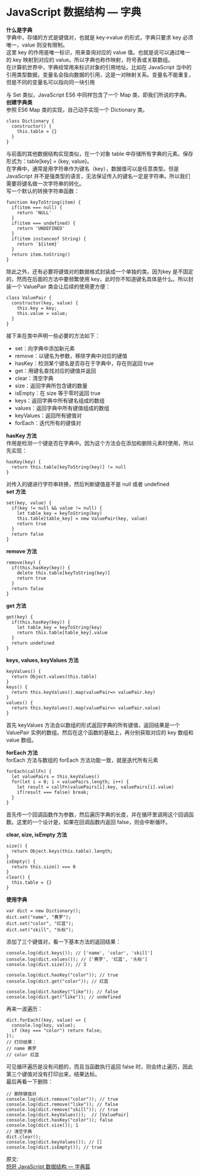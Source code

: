 # JavaScript 数据结构 — 字典
**什么是字典**  
字典中，存储的方式是键值对，也就是 key->value 的形式，字典只要求 key 必须唯一，value 则没有限制。  
这里 key 的作用是唯一标识，用来查询对应的 value 值。也就是说可以通过唯一的 key 映射到对应的 value。所以字典也称作映射，符号表或关联数组。  
在计算机世界中，字典经常用来标识对象的引用地址。比如在 JavaScript 当中的引用类型数据，变量名会指向数据的引用，这是一对映射关系。变量名不能重复，但是不同的变量名可以指向同一块引用  

与 Set 类似，JavaScript ES6 中同样包含了一个 Map 类，即我们所说的字典。  
**创建字典类**  
参照 ES6 Map 类的实现，自己动手实现一个 Dictionary 类。  
```
class Dictionary {
  constructor() {
    this.table = {}
  }
}
```
与前面的其他数据结构实现类似，在一个对象 table 中存储所有字典的元素。保存形式为：table[key] = {key, value}。  
在字典中，通常是用字符串作为键名（key），数据值可以是任意类型。但是 JavaScript 并不是强类型的语言，无法保证传入的键名一定是字符串。所以我们需要将键名做一次字符串的转化。  
写一个默认的转换字符串函数：  
```
function keyToString(item) {
  if(item === null) {
    return 'NULL'
  }
  if(item === undefined) {
    return 'UNDEFINED'
  }
  if(item instanceof String) {
    return `${item}`
  }
  return item.toString()
}
```
除此之外，还有必要将键值对的数据格式封装成一个单独的类。因为key 是不固定的，然而在后面的方法中要频繁使用 key，此时你不知道键名具体是什么。所以封装一个 ValuePair 类会让后续的使用更方便：
```
class ValuePair {
  constructor(key, value) {
    this.key = key;
    this.value = value;
  }
}
```
接下来在类中声明一些必要的方法如下：  
- set：向字典中添加新元素
- remove：以键名为参数，移除字典中对应的键值
- hasKey：检测某个键名是否存在于字典中，存在则返回 true
- get：用键名查找对应的键值并返回
- clear：清空字典
- size：返回字典所包含键的数量
- isEmpty：在 size 等于零时返回 true
- keys：返回字典中所有键名组成的数组
- values：返回字典中所有键值组成的数组
- keyValues：返回所有键值对
- forEach：迭代所有的键值对

**hasKey 方法**  
作用是检测一个键是否在字典中。因为这个方法会在添加和删除元素时使用，所以先实现：  
```
hasKey(key) {
  return this.table[keyToString(key)] != null
}
```
对传入的键进行字符串转换，然后判断键值是不是 null 或者 undefined  
**set 方法**  
```
set(key, value) {
  if(key != null && value != null) {
    let table_key = keyToString(key)
    this.table[table_key] = new ValuePair(key, value)
    return true
  }
  return false
}
```
**remove 方法**  
```
remove(key) {
  if(this.hasKey(key)) {
    delete this.table[keyToString(key)]
    return true
  }
  return false
}
```
**get 方法**  
```
get(key) {
  if(this.hasKey(key)) {
    let table_key = keyToString(key)
    return this.table[table_key].value
  }
  return undefined
}
```
**keys, values, keyValues 方法**  
```
keyValues() {
  return Object.values(this.table)
}
keys() {
  return this.keyValues().map(valuePair=> valuePair.key)
}
values() {
  return this.keyValues().map(valuePair=> valuePair.value)
}
```
首先 keyValues 方法会以数组的形式返回字典的所有键值，返回结果是一个 ValuePair 实例的数组。然后在这个函数的基础上，再分别获取对应的 key 数组和 value 数组。  

**forEach 方法**  
forEach 方法与数组的 forEach 方法功能一致，就是迭代所有元素  
```
forEach(callFn) {
  let valuePairs = this.keyValues()
  for(let i = 0; i < valuePairs.length; i++) {
    let result = callFn(valuePairs[i].key, valuePairs[i].value)
    if(result === false) break;
  }
}
```
首先传一个回调函数作为参数，然后遍历字典的长度，并在循环里调用这个回调函数。这里的一个设计是，如果在回调函数内返回 false，则会中断循环。  

**clear, size, isEmpty 方法**  
```
size() {
  return Object.keys(this.table).length;
}
isEmpty() {
  return this.size() === 0
}
clear() {
  this.table = {}
}
```

**使用字典**  
```
var dict = new Dictionary();
dict.set("name", "赛罗");
dict.set("color", "红蓝");
dict.set("skill", "头标");
```
添加了三个键值对，看一下基本方法的返回结果：  
```
console.log(dict.keys()); // ['name', 'color', 'skill']
console.log(dict.values()); // ['赛罗', '红蓝', '头标']
console.log(dict.size()); // 3

console.log(dict.hasKey("color")); // true
console.log(dict.get("color")); // 红蓝

console.log(dict.hasKey("like")); // false
console.log(dict.get("like")); // undefined
```
再来一波遍历：  
```
dict.forEach((key, value) => {
  console.log(key, value);
  if (key === "color") return false;
});
// 打印结果：
// name 赛罗
// color 红蓝
```
可见循环遍历是没有问题的，而且当函数执行返回 false 时，则会终止遍历，因此第三个键值对没有打印出来，结果达标。  
最后再看一下删除：  
```
// 删除键值对
console.log(dict.remove("color")); // true
console.log(dict.remove("like")); // false
console.log(dict.remove("skill")); // true
console.log(dict.keyValues());  // [ValuePair]
console.log(dict.hasKey("color")); false
console.log(dict.size()); 1
// 清空字典
dict.clear();
console.log(dict.keyValues()); // []
console.log(dict.isEmpty()); // true
```

原文:  
[怒肝 JavaScript 数据结构 — 字典篇](https://mp.weixin.qq.com/s/_B1V1njmnfU4buS_PS1uLg)